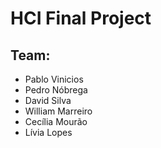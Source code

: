 # HCI Final Project

## Team: 
  - Pablo Vinicios
  - Pedro Nóbrega
  - David Silva
  - William Marreiro
  - Cecília Mourão
  - Lívia Lopes
